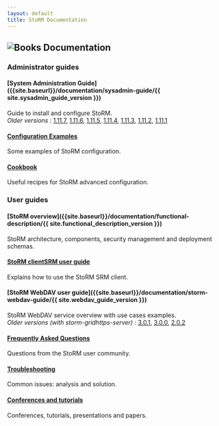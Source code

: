 ```yaml
---
layout: default
title: StoRM Documentation
---
```


## ![Books]({{site.baseurl}}/assets/images/books.png) Documentation

### Administrator guides

#### [System Administration Guide]({{site.baseurl}}/documentation/sysadmin-guide/{{ site.sysadmin_guide_version }})

Guide to install and configure StoRM.
<br/>_Older versions_ : [1.11.7][sysadmin-1.11.7], [1.11.6][sysadmin-1.11.6], [1.11.5][sysadmin-1.11.5], [1.11.4][sysadmin-1.11.4], [1.11.3][sysadmin-1.11.3], [1.11.2][sysadmin-1.11.2], [1.11.1][sysadmin-1.11.1]

#### [Configuration Examples]({{site.baseurl}}/documentation/examples/)

Some examples of StoRM configuration.

#### [Cookbook]({{site.baseurl}}/documentation/cookbook)

Useful recipes for StoRM advanced configuration.

### User guides

#### [StoRM overview]({{site.baseurl}}/documentation/functional-description/{{ site.functional_description_version }})

StoRM architecture, components, security management and deployment schemas.

#### [StoRM clientSRM user guide]({{site.baseurl}}/documentation/clientsrm-guide/)

Explains how to use the StoRM SRM client.

#### [StoRM WebDAV user guide]({{site.baseurl}}/documentation/storm-webdav-guide/{{ site.webdav_guide_version }})

StoRM WebDAV service overview with use cases examples.
<br/>_Older versions (with storm-gridhttps-server)_ : [3.0.1][webdav-3.0.1], [3.0.0][webdav-3.0.0], [2.0.2][webdav-2.0.2]

#### [Frequently Asked Questions]({{site.baseurl}}/documentation/faq)

Questions from the StoRM user community.

#### [Troubleshooting]({{site.baseurl}}/documentation/troubleshooting)

Common issues: analysis and solution.

#### [Conferences and tutorials]({{site.baseurl}}/documentation/tutorials-conferences-presentations)

Conferences, tutorials, presentations and papers.

[sysadmin-1.11.7]: {{site.baseurl}}/documentation/sysadmin-guide/1.11.7/
[sysadmin-1.11.6]: {{site.baseurl}}/documentation/sysadmin-guide/1.11.6/
[sysadmin-1.11.5]: {{site.baseurl}}/documentation/sysadmin-guide/1.11.5/
[sysadmin-1.11.4]: {{site.baseurl}}/documentation/sysadmin-guide/1.11.4/
[sysadmin-1.11.3]: {{site.baseurl}}/documentation/sysadmin-guide/1.11.3/
[sysadmin-1.11.2]: {{site.baseurl}}/documentation/sysadmin-guide/1.11.2/
[sysadmin-1.11.1]: {{site.baseurl}}/documentation/sysadmin-guide/1.11.1/
[webdav-3.0.1]: {{site.baseurl}}/documentation/webdav-guide/3.0.1/
[webdav-3.0.0]: {{site.baseurl}}/documentation/webdav-guide/3.0.0/
[webdav-2.0.2]: {{site.baseurl}}/documentation/webdav-guide/2.0.2/
